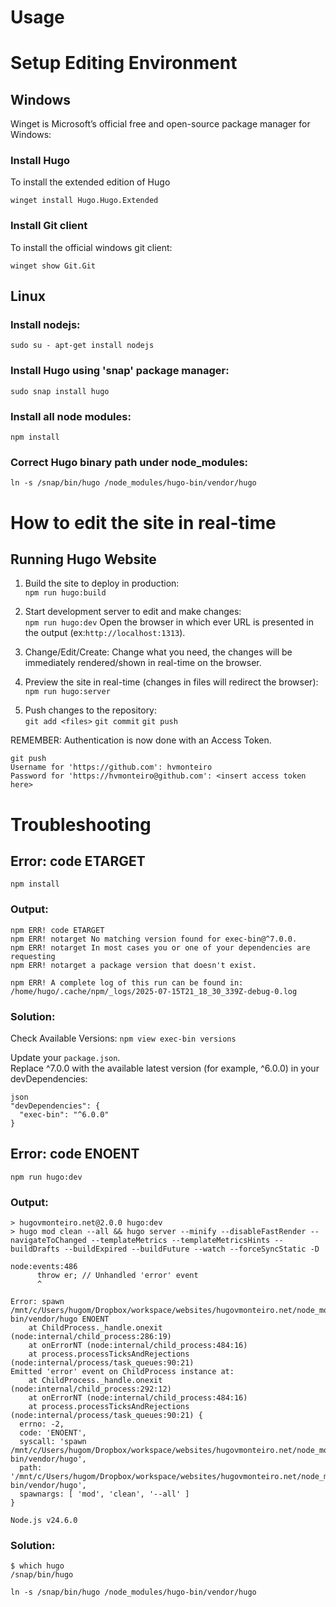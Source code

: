 # Usage


# Setup Editing Environment

## Windows
Winget is Microsoft’s official free and open-source package manager for Windows:

### Install Hugo
To install the extended edition of Hugo
```
winget install Hugo.Hugo.Extended
```

### Install Git client
To install the official windows git client:
```
winget show Git.Git
```

## Linux

### Install nodejs:
```
sudo su - apt-get install nodejs
```
  
### Install Hugo using 'snap' package manager:
```
sudo snap install hugo
```
  
### Install all node modules:
```
npm install
```

### Correct Hugo binary path under node_modules:
```
ln -s /snap/bin/hugo /node_modules/hugo-bin/vendor/hugo
```



# How to edit the site in real-time
  
  
## Running Hugo Website
  
1. Build the site to deploy in production:  
`npm run hugo:build`
  
2. Start development server to edit and make changes:  
`npm run hugo:dev`
Open the browser in which ever URL is presented in the output (ex:`http://localhost:1313`).  
  
3. Change/Edit/Create:
Change what you need, the changes will be immediately rendered/shown in real-time on the browser.  
  
4. Preview the site in real-time (changes in files will redirect the browser):  
`npm run hugo:server`
  
5. Push changes to the repository:  
`git add <files>`
`git commit`
`git push`

REMEMBER: Authentication is now done with an Access Token.
```  
git push
Username for 'https://github.com': hvmonteiro
Password for 'https://hvmonteiro@github.com': <insert access token here>
```  
  
  
# Troubleshooting
  
## Error: code ETARGET
`npm install`
  
### Output:
```  
npm ERR! code ETARGET
npm ERR! notarget No matching version found for exec-bin@^7.0.0.
npm ERR! notarget In most cases you or one of your dependencies are requesting
npm ERR! notarget a package version that doesn't exist.

npm ERR! A complete log of this run can be found in: /home/hugo/.cache/npm/_logs/2025-07-15T21_18_30_339Z-debug-0.log
```
    
### Solution:
Check Available Versions:
`npm view exec-bin versions`
  
Update your `package.json`.  
Replace ^7.0.0 with the available latest version (for example, ^6.0.0) in your devDependencies:  
```  
json
"devDependencies": {
  "exec-bin": "^6.0.0"
}
```  
  
## Error: code ENOENT
`npm run hugo:dev`

### Output:
```
> hugovmonteiro.net@2.0.0 hugo:dev
> hugo mod clean --all && hugo server --minify --disableFastRender --navigateToChanged --templateMetrics --templateMetricsHints --buildDrafts --buildExpired --buildFuture --watch --forceSyncStatic -D

node:events:486
      throw er; // Unhandled 'error' event
      ^

Error: spawn /mnt/c/Users/hugom/Dropbox/workspace/websites/hugovmonteiro.net/node_modules/hugo-bin/vendor/hugo ENOENT
    at ChildProcess._handle.onexit (node:internal/child_process:286:19)
    at onErrorNT (node:internal/child_process:484:16)
    at process.processTicksAndRejections (node:internal/process/task_queues:90:21)
Emitted 'error' event on ChildProcess instance at:
    at ChildProcess._handle.onexit (node:internal/child_process:292:12)
    at onErrorNT (node:internal/child_process:484:16)
    at process.processTicksAndRejections (node:internal/process/task_queues:90:21) {
  errno: -2,
  code: 'ENOENT',
  syscall: 'spawn /mnt/c/Users/hugom/Dropbox/workspace/websites/hugovmonteiro.net/node_modules/hugo-bin/vendor/hugo',
  path: '/mnt/c/Users/hugom/Dropbox/workspace/websites/hugovmonteiro.net/node_modules/hugo-bin/vendor/hugo',
  spawnargs: [ 'mod', 'clean', '--all' ]
}

Node.js v24.6.0
```

### Solution:
```
$ which hugo
/snap/bin/hugo

ln -s /snap/bin/hugo /node_modules/hugo-bin/vendor/hugo
```
  
